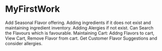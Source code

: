# MyFirstWork

Add Seasonal Flavor offering.
Adding ingredients if it does not exist and maintaining ingredient inventory.
Adding Alergies if not exist.
Can Search the Flavours which is favourable.
Maintaining Cart:
    Addng Flavors to cart,
    View Cart,
    Remove Flavor from cart.
Get Customer Flavor Suggestions and consider allergies.


